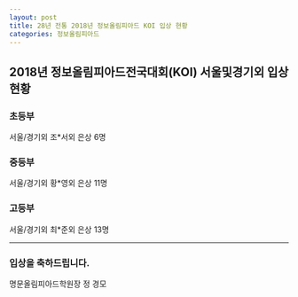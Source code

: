 ```yaml
---
layout: post
title: 28년 전통 2018년 정보올림피아드 KOI 입상 현황
categories: 정보올림피아드
---
```


## 2018년 정보올림피아드전국대회(KOI) 서울및경기외  입상 현황

### 초등부

서울/경기외  조*서외 은상 6명

### 중등부

서울/경기외   황*영외 은상 11명

### 고등부

서울/경기외   최*준외 은상 13명 

-----

### 입상을 축하드립니다.

명문올림피아드학원장  정 경모
